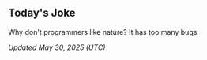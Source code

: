 ## Today's Joke
Why don't programmers like nature? It has too many bugs.

*Updated May 30, 2025 (UTC)*
